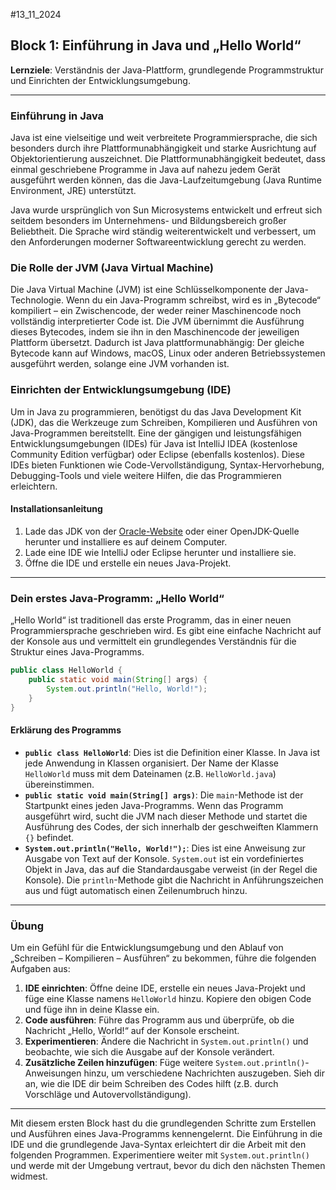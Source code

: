 #13_11_2024
## Block 1: Einführung in Java und „Hello World“

**Lernziele**: 
Verständnis der Java-Plattform, grundlegende Programmstruktur und Einrichten der Entwicklungsumgebung.

---

### Einführung in Java

Java ist eine vielseitige und weit verbreitete Programmiersprache, die sich besonders durch ihre Plattformunabhängigkeit und starke Ausrichtung auf Objektorientierung auszeichnet. Die Plattformunabhängigkeit bedeutet, dass einmal geschriebene Programme in Java auf nahezu jedem Gerät ausgeführt werden können, das die Java-Laufzeitumgebung (Java Runtime Environment, JRE) unterstützt.

Java wurde ursprünglich von Sun Microsystems entwickelt und erfreut sich seitdem besonders im Unternehmens- und Bildungsbereich großer Beliebtheit. Die Sprache wird ständig weiterentwickelt und verbessert, um den Anforderungen moderner Softwareentwicklung gerecht zu werden.

### Die Rolle der JVM (Java Virtual Machine)

Die Java Virtual Machine (JVM) ist eine Schlüsselkomponente der Java-Technologie. Wenn du ein Java-Programm schreibst, wird es in „Bytecode“ kompiliert – ein Zwischencode, der weder reiner Maschinencode noch vollständig interpretierter Code ist. Die JVM übernimmt die Ausführung dieses Bytecodes, indem sie ihn in den Maschinencode der jeweiligen Plattform übersetzt. Dadurch ist Java plattformunabhängig: Der gleiche Bytecode kann auf Windows, macOS, Linux oder anderen Betriebssystemen ausgeführt werden, solange eine JVM vorhanden ist.

### Einrichten der Entwicklungsumgebung (IDE)

Um in Java zu programmieren, benötigst du das Java Development Kit (JDK), das die Werkzeuge zum Schreiben, Kompilieren und Ausführen von Java-Programmen bereitstellt. Eine der gängigen und leistungsfähigen Entwicklungsumgebungen (IDEs) für Java ist IntelliJ IDEA (kostenlose Community Edition verfügbar) oder Eclipse (ebenfalls kostenlos). Diese IDEs bieten Funktionen wie Code-Vervollständigung, Syntax-Hervorhebung, Debugging-Tools und viele weitere Hilfen, die das Programmieren erleichtern.

#### Installationsanleitung

1. Lade das JDK von der [Oracle-Website](https://www.oracle.com/java/technologies/javase-downloads.html) oder einer OpenJDK-Quelle herunter und installiere es auf deinem Computer.
2. Lade eine IDE wie IntelliJ oder Eclipse herunter und installiere sie.
3. Öffne die IDE und erstelle ein neues Java-Projekt.

---

### Dein erstes Java-Programm: „Hello World“

„Hello World“ ist traditionell das erste Programm, das in einer neuen Programmiersprache geschrieben wird. Es gibt eine einfache Nachricht auf der Konsole aus und vermittelt ein grundlegendes Verständnis für die Struktur eines Java-Programms.

```java
public class HelloWorld {
    public static void main(String[] args) {
        System.out.println("Hello, World!");
    }
}
```

#### Erklärung des Programms

- **`public class HelloWorld`**: Dies ist die Definition einer Klasse. In Java ist jede Anwendung in Klassen organisiert. Der Name der Klasse `HelloWorld` muss mit dem Dateinamen (z.B. `HelloWorld.java`) übereinstimmen.
- **`public static void main(String[] args)`**: Die `main`-Methode ist der Startpunkt eines jeden Java-Programms. Wenn das Programm ausgeführt wird, sucht die JVM nach dieser Methode und startet die Ausführung des Codes, der sich innerhalb der geschweiften Klammern `{}` befindet.
- **`System.out.println("Hello, World!");`**: Dies ist eine Anweisung zur Ausgabe von Text auf der Konsole. `System.out` ist ein vordefiniertes Objekt in Java, das auf die Standardausgabe verweist (in der Regel die Konsole). Die `println`-Methode gibt die Nachricht in Anführungszeichen aus und fügt automatisch einen Zeilenumbruch hinzu.

---

### Übung

Um ein Gefühl für die Entwicklungsumgebung und den Ablauf von „Schreiben – Kompilieren – Ausführen“ zu bekommen, führe die folgenden Aufgaben aus:

1. **IDE einrichten**: Öffne deine IDE, erstelle ein neues Java-Projekt und füge eine Klasse namens `HelloWorld` hinzu. Kopiere den obigen Code und füge ihn in deine Klasse ein.
2. **Code ausführen**: Führe das Programm aus und überprüfe, ob die Nachricht „Hello, World!“ auf der Konsole erscheint.
3. **Experimentieren**: Ändere die Nachricht in `System.out.println()` und beobachte, wie sich die Ausgabe auf der Konsole verändert.
4. **Zusätzliche Zeilen hinzufügen**: Füge weitere `System.out.println()`-Anweisungen hinzu, um verschiedene Nachrichten auszugeben. Sieh dir an, wie die IDE dir beim Schreiben des Codes hilft (z.B. durch Vorschläge und Autovervollständigung).

---

Mit diesem ersten Block hast du die grundlegenden Schritte zum Erstellen und Ausführen eines Java-Programms kennengelernt. Die Einführung in die IDE und die grundlegende Java-Syntax erleichtert dir die Arbeit mit den folgenden Programmen. Experimentiere weiter mit `System.out.println()` und werde mit der Umgebung vertraut, bevor du dich den nächsten Themen widmest.
